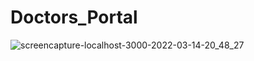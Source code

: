 ﻿# Doctors_Portal
![screencapture-localhost-3000-2022-03-14-20_48_27](https://user-images.githubusercontent.com/78864735/158197106-83031287-b7ab-44df-be1c-53e7f946a7b7.png)
